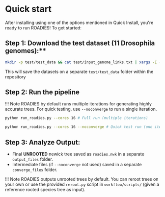 # Quick start

After installing using one of the options mentioned in Quick Install, you're ready to run ROADIES! To get started:

## Step 1: Download the test dataset (11 Drosophila genomes):**

```bash
mkdir -p test/test_data && cat test/input_genome_links.txt | xargs -I {} sh -c 'wget -O test/test_data/$(basename {}) {}'
```

This will save the datasets on a separate `test/test_data` folder within the repository

## Step 2: Run the pipeline

!!! Note
    ROADIES by default runs multiple iterations for generating highly accurate trees. For quick testing, use `--noconverge` to run a single iteration.

```bash
python run_roadies.py --cores 16 # Full run (multiple iterations)
```
```bash
python run_roadies.py --cores 16 --noconverge # Quick test run (one iteration)
```

## Step 3: Analyze Output:

 - Final **UNROOTED** newick tree saved as `roadies.nwk` in a separate `output_files` folder. 
 - Intermediate files (if `--noconverge` not used) saved in a separate `converge_files` folder. 


!!! Note
    ROADIES outputs unrooted trees by default. You can reroot trees on your own or use the provided `reroot.py` script in `workflow/scripts/` (given a reference rooted species tree as input). 

